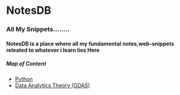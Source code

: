 # NotesDB

### All My Snippets........

#### NotesDB is a place where all my fundamental notes,web-snippets releated to whatever i learn lies Here

##### Map of Content

* [Python](/Python/REDAME.md)
* [Data Analytics Theory (GDAS)](/Data_Analytics_Theory/REDAME.md)
